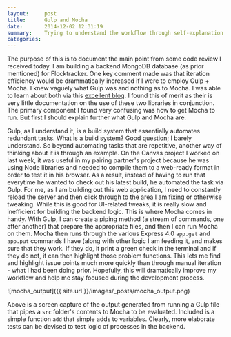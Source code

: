 ```yaml
---
layout:     post
title:      Gulp and Mocha
date:       2014-12-02 12:31:19
summary:    Trying to understand the workflow through self-explanation
categories: 
---
```


The purpose of this is to document the main point from some code review I received today. I am building a backend MongoDB database (as prior mentioned) for Flocktracker. One key comment made was that iteration efficiency would be drammatically increased if I were to employ Gulp + Mocha. I knew vaguely what Gulp was and nothing as to Mocha. I was able to learn about both via this [excellent blog](http://ellengummesson.com/blog/2014/01/06/getting-started-with-gulp/). I found this of merit as their is very little documentation on the use of these two libraries in conjunction. The primary component I found very confusing was how to get Mocha to run. But first I should explain further what Gulp and Mocha are.

Gulp, as I understand it, is a build system that essentially automates redundant tasks. What is a build system? Good question; I barely understand. So beyond automating tasks that are repetitive, another way of thinking about it is through an example. On the Canvas project I worked on last week, it was useful in my pairing partner's project because he was using Node libraries and needed to compile them to a web-ready format in order to test it in his browser. As a result, instead of having to run that everytime he wanted to check out his latest build, he automated the task via Gulp. For me, as I am building out this web application, I need to constantly reload the server and then click through to the area I am fixing or otherwise tweaking. While this is good for UI-related tweaks, it is really slow and inefficient for building the backend logic. This is where Mocha comes in handy. With Gulp, I can create a piping method (a stream of commands, one after another) that prepare the appropriate files, and then I can run Mocha on them. Mocha then runs through the various Express 4.0 `app.get` and `app.put` commands I have (along with other logic I am feeding it, and makes sure that they work. If they do, it print a green check in the terminal and if they do not, it can then highlight those problem functions. This lets me find and highlight issue points much more quickly than through manual iteration - what I had been doing prior. Hopefully, this will dramatically improve my workflow and help me stay focused during the development process.


![mocha_output]({{ site.url }}/images/_posts/mocha_output.png)

Above is a screen capture of the output generated from running a Gulp file that pipes a `src` folder's contents to Mocha to be evaluated. Included is a simple function `add` that simple adds to variables. Clearly, more elaborate tests can be devised to test logic of processes in the backend.